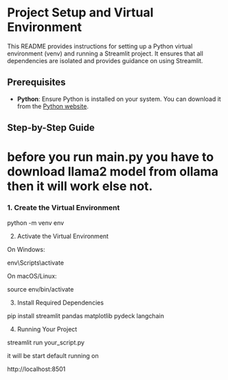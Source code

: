 # Project Setup and Virtual Environment

This README provides instructions for setting up a Python virtual environment (venv) and running a Streamlit project. It ensures that all dependencies are isolated and provides guidance on using Streamlit.

## Prerequisites

- **Python**: Ensure Python is installed on your system. You can download it from the [Python website](https://www.python.org/downloads/).

## Step-by-Step Guide

# before you run main.py you have to download llama2 model from ollama then it will work else not.

### 1. Create the Virtual Environment

python -m venv env

2. Activate the Virtual Environment

On Windows:

env\Scripts\activate

On macOS/Linux:

source env/bin/activate

3. Install Required Dependencies

pip install streamlit pandas matplotlib pydeck langchain

4. Running Your Project

streamlit run your_script.py

it will be start default running on 

http://localhost:8501

